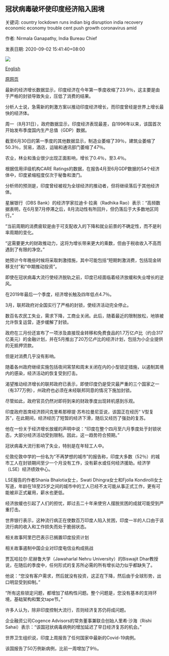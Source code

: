 ## 冠状病毒破坏使印度经济陷入困境

关键词: country lockdown runs indian big disruption india recovery economic economy trouble cent push growth coronavirus amid

作者: Nirmala Ganapathy, India Bureau Chief

发表日期: 2020-09-02 15:41:40+08:00

![](https://www.straitstimes.com/sites/default/files/styles/x_large/public/articles/2020/09/02/yq-ind-02092024.jpg?itok=Buqk9A5m)

[English](Indian%20economy%20runs%20into%20big%20trouble%20amid%20coronavirus%20disruption.md)

[原网页](https://www.straitstimes.com/asia/south-asia/indian-economy-runs-into-big-trouble)

最新的经济增长数据显示，印度经济在今年第一季度收缩了23.9％，这主要是由于严格的封锁导致失业，压低了消费的结果。

分析人士说，急需新的刺激方案以推动印度经济增长，而印度曾经是世界上增长最快的经济体。

周一（8月31日），政府数据显示，印度经济表现最差，自1996年以来，该国首次开始发布季度国内生产总值（GDP）数据。

截至6月30日的第一季度的其他数据显示，制造业萎缩了39％，建筑业萎缩了50.3％，贸易，酒店，运输和通讯部门萎缩了47％。

农业，林业和渔业很少出现正面影响，增长了0.4％，至3.4％。

根据信用评级机构CARE Ratings的数据，在报告4月至6月GDP数据的54个经济体中，印度紧缩程度仅次于秘鲁和澳门。

分析师的预测是，印度曾经被视为全球经济的推动者，但将继续落后于其他经济体。

星展银行（DBS Bank）的经济学家拉迪卡·拉奥（Radhika Rao）表示：“高频数据表明，在6月至7月停滞之后，8月流动性有所回升，但仍落后于大多数地区同行。”

“当前周期的消费疲软是由于可支配收入的下降和就业前景的不确定性，而不是利率周期的变化。

“这需要更大的财政推动力，这将为增长带来更大的乘数，但由于税收收入不高而遇到了有限的净空。”

她预计今年晚些时候将采取刺激措施，其中可能包括“短期刺激消费，包括现金转移支付”和“中期推动投资”。

即使在冠状病毒大流行使经济脱轨之前，印度已经面临着经济放缓和失业增长的逆风。

在2019年最后一个季度，经济增长触及四年低点4.7％。

3月，联邦政府对全国实行了严格的封锁，使经济活动完全停止。

数百名农民工失业，需求下降，工商业关闭。此后，随着最近的限制放松，地铁被允许恢复运营，逐步缓解了封锁。

政府在三月份还宣布了一项涉及直接现金转移和免费食品的1.7万亿卢比（约合317亿美元）的金融计划，并在5月推出了20万亿卢比的经济计划，包括为小企业提供的无抵押贷款。

但是对消费几乎没有影响。

随着各州政府继续实施包括夜间宵禁和周末关闭在内的小型锁定措施，以遏制其境内的感染，经济活动的恢复受到打击。

渴望推动经济增长的联邦政府已表示，即使印度仍是受灾最严重的三个国家之一（有377万例），州政府也必须在未经联邦同意的情况下施加封锁。

尽管如此，政府官员仍然对即将到来的财政季度出现转机感到乐观。

印度政府首席经济顾问克里希那穆提·苏布拉曼尼亚说，该国正在经历“ V型复苏”，在此期间，经济经历了短暂的经济下滑，随后又经历了强劲的复苏。

他在一份关于经济增长放缓的声明中说：“印度在整个四月至六月季度处于封锁状态，大部分经济活动受到限制。因此，这一趋势符合预期。”

冠状病毒大流行影响了失业，特别是在年轻工人中。

伦敦伦敦中学的一份名为“不再梦想的城市”的报告称，印度大多数（52％）的城市工人在封锁期间至少一个月没有工作，没有薪水或任何经济援助。经济学（LSE）经济绩效中心。

LSE报告的作者Shania Bhalotia女士，Swati Dhingra女士和Fjolla Kondirolli女士写道，年龄在18至25岁之间的城市中的工人已经不太可能从事正式工作，更有可能被非正式雇用，薪水也更低。

经济放缓也引起了人们的担忧，即过去二十年来使穷人摆脱贫困的成就可能受到严重打击。

世界银行表示，这种流行病正在使数百万印度人陷入贫困，印度一半的人口由于该流行病的收入和工作损失而处于脆弱状态。

相关故事阿里巴巴表示已搁置印度投资计划

相关故事遏制中国企业对印度电信业构成挑战

贾瓦哈拉尔·尼赫鲁大学（Jawaharlal Nehru University）的Biswajit Dhar教授说，在随后的季度中，任何形式的复苏所必需的所有增长动力似乎都缺失了。

他说：“您没有客户需求，然后就没有投资，这正在下降，然后由于全球形势，出口明显受到抑制。”

“所有这些锁定问题，都增加了结构性问题。整个问题是，您没有基本的支持环境，基础架构和繁文tape节。”

许多人认为，除非印度控制大流行，否则经济复苏仍将成问题。

企业融资公司Cogence Advisors的常务董事兼联合创始人里希·沙海（Rishi Sahai）表示：“该国冠状病毒病例的增加延迟了早日经济复苏的机会。”

世界卫生组织说，印度上周报告了任何国家中最新的Covid-19病例。

该国报告了50万例新病例，比前一周增加了9％。